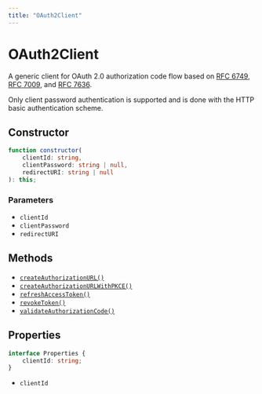 ```yaml
---
title: "OAuth2Client"
---
```


# OAuth2Client

A generic client for OAuth 2.0 authorization code flow based on [RFC 6749](https://datatracker.ietf.org/doc/html/rfc6749), [RFC 7009](https://datatracker.ietf.org/doc/html/rfc7009), and [RFC 7636](https://datatracker.ietf.org/doc/html/rfc7636).

Only client password authentication is supported and is done with the HTTP basic authentication scheme.

## Constructor

```ts
function constructor(
	clientId: string,
	clientPassword: string | null,
	redirectURI: string | null
): this;
```

### Parameters

- `clientId`
- `clientPassword`
- `redirectURI`

## Methods

- [`createAuthorizationURL()`](/reference/main/OAuth2Client/createAuthorizationURL)
- [`createAuthorizationURLWithPKCE()`](/reference/main/OAuth2Client/createAuthorizationURLWithPKCE)
- [`refreshAccessToken()`](/reference/main/OAuth2Client/refreshAccessToken)
- [`revokeToken()`](/reference/main/OAuth2Client/revokeToken)
- [`validateAuthorizationCode()`](/reference/main/OAuth2Client/validateAuthorizationCode)

## Properties

```ts
interface Properties {
	clientId: string;
}
```

- `clientId`
